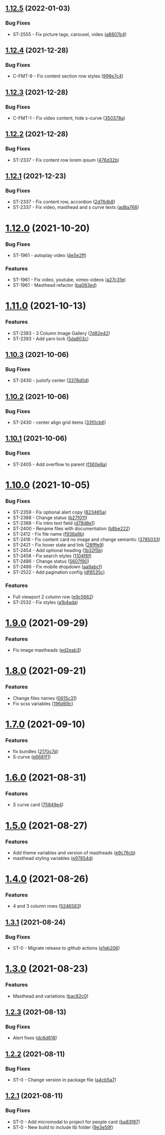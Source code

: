## [1.12.5](https://github.com/verndale/front-end-components/compare/v1.12.4...v1.12.5) (2022-01-03)


### Bug Fixes

* ST-2555 - Fix picture tags, carousel, video ([a8807b4](https://github.com/verndale/front-end-components/commit/a8807b463fc65c4aae14b6cceb78fc1739431d87))

## [1.12.4](https://github.com/verndale/front-end-components/compare/v1.12.3...v1.12.4) (2021-12-28)


### Bug Fixes

* C-FMT-9 - Fix content section row styles ([999e7c4](https://github.com/verndale/front-end-components/commit/999e7c4f89190e529467fd0906528f8dca3f277b))

## [1.12.3](https://github.com/verndale/front-end-components/compare/v1.12.2...v1.12.3) (2021-12-28)


### Bug Fixes

* C-FMT-1 - Fix video content, hide s-curve ([350378a](https://github.com/verndale/front-end-components/commit/350378af49e48ca9b4567c9df99a227c2adc2ddc))

## [1.12.2](https://github.com/verndale/front-end-components/compare/v1.12.1...v1.12.2) (2021-12-28)


### Bug Fixes

* ST-2337 - Fix content row lorem ipsum ([476d32b](https://github.com/verndale/front-end-components/commit/476d32be86841bcc56a37bcf23874e1ca6c0f5cd))

## [1.12.1](https://github.com/verndale/front-end-components/compare/v1.12.0...v1.12.1) (2021-12-23)


### Bug Fixes

* ST-2337 - Fix content row, accordion ([2d76db8](https://github.com/verndale/front-end-components/commit/2d76db877b10053ce3b262c7972accde995d1bdf))
* ST-2337 - Fix video, masthead and s curve texts ([ad8a766](https://github.com/verndale/front-end-components/commit/ad8a766c8244e2ecdc109c20f6d73a24f2132103))

# [1.12.0](https://github.com/verndale/front-end-components/compare/v1.11.0...v1.12.0) (2021-10-20)


### Bug Fixes

* ST-1961 - autoplay video ([4e5e2ff](https://github.com/verndale/front-end-components/commit/4e5e2ff03120cef4e4cdf0c5489e5b905a644635))


### Features

* ST-1961 - Fix video, youtube, vimeo videos ([a27c31e](https://github.com/verndale/front-end-components/commit/a27c31e7a51815fb6bf20052cfb2ff9eb4166462))
* ST-1961 - Masthead refactor ([ba083ed](https://github.com/verndale/front-end-components/commit/ba083ed41f380cbf140266861f8aaec3553dcc16))

# [1.11.0](https://github.com/verndale/front-end-components/compare/v1.10.3...v1.11.0) (2021-10-13)


### Features

* ST-2393 - 3 Column Image Gallery ([7d82e42](https://github.com/verndale/front-end-components/commit/7d82e426f2d7eb8d7f51621882656ad543fd35d3))
* ST-2393 - Add yarn lock ([5da803c](https://github.com/verndale/front-end-components/commit/5da803c168477ab46c3fd192a8b1a8e673d856b7))

## [1.10.3](https://github.com/verndale/front-end-components/compare/v1.10.2...v1.10.3) (2021-10-06)


### Bug Fixes

* ST-2430 - justofy center ([3378d0d](https://github.com/verndale/front-end-components/commit/3378d0d01e314b48dca3c84557a66005b59031f2))

## [1.10.2](https://github.com/verndale/front-end-components/compare/v1.10.1...v1.10.2) (2021-10-06)


### Bug Fixes

* ST-2430 - center align grid items ([33f0cb6](https://github.com/verndale/front-end-components/commit/33f0cb60af2887c09511657b0e53a72cfbcc5681))

## [1.10.1](https://github.com/verndale/front-end-components/compare/v1.10.0...v1.10.1) (2021-10-06)


### Bug Fixes

* ST-2405 - Add overflow to parent ([f360e8a](https://github.com/verndale/front-end-components/commit/f360e8ab889c53d7c561c268febe04a1d15441f8))

# [1.10.0](https://github.com/verndale/front-end-components/compare/v1.9.0...v1.10.0) (2021-10-05)


### Bug Fixes

* ST-2359 - Fix optional alert copy ([823465a](https://github.com/verndale/front-end-components/commit/823465a07886a57e66d601a06c63f64774c524d0))
* ST-2388 - Change status ([b27f011](https://github.com/verndale/front-end-components/commit/b27f01188478e0f25739301ebd234c512f4c7605))
* ST-2388 - Fix intro text field ([d78d8e1](https://github.com/verndale/front-end-components/commit/d78d8e11d46c7293584bbd5462684c5546bf2442))
* ST-2400 - Rename files with documentation ([b8be222](https://github.com/verndale/front-end-components/commit/b8be222fc1393f1f2b12b7ddd76d92c3e7fdddbf))
* ST-2412 - Fix file name ([f938a9b](https://github.com/verndale/front-end-components/commit/f938a9b1238700d21f646d8fc1ce21f990cb5bf0))
* ST-2416 - Fix content card no image and change semantic ([3785033](https://github.com/verndale/front-end-components/commit/378503367c948c79125eafd83ed2973c04df223f))
* ST-2421 - Fix hover state and link ([28fffe9](https://github.com/verndale/front-end-components/commit/28fffe9fbdc8942cfd05e5cb89bbfbb88321b4c2))
* ST-2454 - Add optional heading ([1b32f5b](https://github.com/verndale/front-end-components/commit/1b32f5b2d6bf358e9ef57dc0dd7ae79f08edc10a))
* ST-2458 - Fix search styles ([1104f6f](https://github.com/verndale/front-end-components/commit/1104f6f137fd73b7ccd8b2ecdfaacf1654b1528e))
* ST-2486 - Change status ([5607f90](https://github.com/verndale/front-end-components/commit/5607f9058daec429b0ed61c2e5dd6da14f24c00a))
* ST-2486 - Fix mobile dropdown ([aa9abcf](https://github.com/verndale/front-end-components/commit/aa9abcf24eac77a33a3cfa98d6839bc00b64e5e2))
* ST-2522 - Add pagination config ([df8535c](https://github.com/verndale/front-end-components/commit/df8535cd20e3705693f834b174404fd8fd640f4a))


### Features

* Full viewport 2 column row ([e9c5662](https://github.com/verndale/front-end-components/commit/e9c566225aadff31a4da6d74487621e626947885))
* ST-2532 - Fix styles ([a1b4ada](https://github.com/verndale/front-end-components/commit/a1b4adabac23fc007e6a5e39c295d3f09dbaa986))

# [1.9.0](https://github.com/verndale/front-end-components/compare/v1.8.0...v1.9.0) (2021-09-29)


### Features

* Fix image mastheads ([ed2eab3](https://github.com/verndale/front-end-components/commit/ed2eab35bee01aaaef7b559c1d116f3fb19b6622))

# [1.8.0](https://github.com/verndale/front-end-components/compare/v1.7.0...v1.8.0) (2021-09-21)


### Features

* Change files names ([0615c31](https://github.com/verndale/front-end-components/commit/0615c3176261793ef855327b9fa1c610013147aa))
* Fix scss variables ([196d69c](https://github.com/verndale/front-end-components/commit/196d69c0beb273338441f02f8f82abc056f1afde))

# [1.7.0](https://github.com/verndale/front-end-components/compare/v1.6.0...v1.7.0) (2021-09-10)


### Features

* fix bundles ([2170c7d](https://github.com/verndale/front-end-components/commit/2170c7dd00ec047d2fa9c4dbd326f572f10ff34f))
* S-curve ([e6681f1](https://github.com/verndale/front-end-components/commit/e6681f11d4aabbcb40cdec1a5c44766f22cf2348))

# [1.6.0](https://github.com/verndale/front-end-components/compare/v1.5.0...v1.6.0) (2021-08-31)


### Features

* S curve card ([75849e4](https://github.com/verndale/front-end-components/commit/75849e4696303f3a85ee2b02af09a88e812271b5))

# [1.5.0](https://github.com/verndale/front-end-components/compare/v1.4.0...v1.5.0) (2021-08-27)


### Features

* Add theme variables and version of mastheads ([e9c76cb](https://github.com/verndale/front-end-components/commit/e9c76cb62f912904f358f8378b3f186e439be632))
* masthead styling variables ([e97854d](https://github.com/verndale/front-end-components/commit/e97854d1f6499fc36277263ceca7a28903244791))

# [1.4.0](https://github.com/verndale/front-end-components/compare/v1.3.1...v1.4.0) (2021-08-26)


### Features

* 4 and 3 column rows ([5246583](https://github.com/verndale/front-end-components/commit/52465839f272bdd572815921d846c5fc97d18bc1))

## [1.3.1](https://github.com/verndale/front-end-components/compare/v1.3.0...v1.3.1) (2021-08-24)


### Bug Fixes

* ST-0 - Migrate release to github actions ([e1eb206](https://github.com/verndale/front-end-components/commit/e1eb2063746b7a79c9a42ed5f1cedd09d5ab3d4f))

# [1.3.0](https://github.com/verndale/front-end-components/compare/v1.2.3...v1.3.0) (2021-08-23)


### Features

* Masthead and variations ([bac82c0](https://github.com/verndale/front-end-components/commit/bac82c0522ee030eb75ec519789aa8df0d9d7c02))

## [1.2.3](https://github.com/verndale/front-end-components/compare/v1.2.2...v1.2.3) (2021-08-13)


### Bug Fixes

* Alert fixes ([dc6d618](https://github.com/verndale/front-end-components/commit/dc6d618882bfc32a8624f8682a416df2c981103a))

## [1.2.2](https://github.com/verndale/front-end-components/compare/v1.2.1...v1.2.2) (2021-08-11)


### Bug Fixes

* ST-0 - Change version in package file ([a4cb5a7](https://github.com/verndale/front-end-components/commit/a4cb5a7bcca8d796ef73aa7bcd9e75c0cbfa1c2e))

## [1.2.1](https://github.com/verndale/front-end-components/compare/v1.2.0...v1.2.1) (2021-08-11)


### Bug Fixes

* ST-0 - Add micromodal to project for people card ([ba83f87](https://github.com/verndale/front-end-components/commit/ba83f87dd10e639734ad86694299dc2599b32184))
* ST-0 - New build to include lib folder ([9e3e59f](https://github.com/verndale/front-end-components/commit/9e3e59fbe043371a7631279310cd7e21bdd94494))

